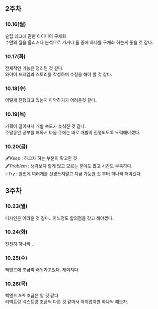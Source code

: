 ## 2주차

### 10.16(월)

슬립 테크에 관한 아이디어 구체화<br>
수면의 질을 올리거나 분석으로 가거나 둘 중에 하나를 구체화 하는게 좋을 것 같다.

### 10.17(화)

전체적인 기능은 정리된 것 같다.<br>
와이어 프레임과 스토리를 작성하며 수정을 해야 할 것 같다.

### 10.18(수)

어떻게 진행되고 있는지 파악하기가 어려운것 같다.

### 10.19(목)

기획이 길어져서 개발 속도가 늦춰진 것 같다.<br>
주말동안 공부를 해와서 다음 주에는 바로 개발이 진행되도록 노력해야겠다.

### 10.20(금)

🖋️*Keep* : 하고자 하는 부분이 확고한 것<br>
🖍️*Problem* : 생각보다 할게 많고 모르는 분야도 많고 시간도 부족하다.<br>
💡*Try* : 한번에 여러개를 신경쓰지말고 지금 가능한 것 부터 하나씩 해야겠다.

## 3주차

### 10.23(월)

디자인은 어려운 것 같다.. 어느정도 합의점을 갖고 해야겠다.

### 10.24(화)

천천히 하나씩...

### 10.25(수)

백엔드에 조금씩 배워가고있다. 재미지다.

### 10.26(목)

백엔드 API 조금은 알 것 같다.<br>
리액트랑 넥스트랑 조금씩 다른 것 같아서 어지럽지만 하나씩 해보자.
